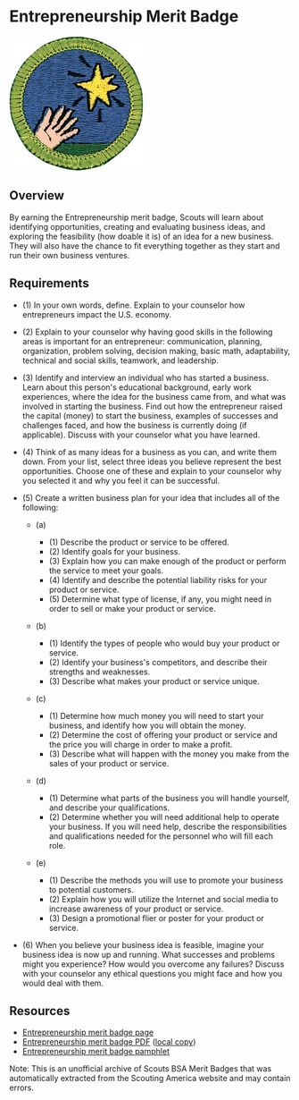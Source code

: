 

# Entrepreneurship Merit Badge

![Entrepreneurship Merit Badge](images/entrepreneurship-merit-badge.jpg)

## Overview



By earning the Entrepreneurship merit badge, Scouts will learn about identifying opportunities, creating and evaluating business ideas, and exploring the feasibility (how doable it is) of an idea for a new business. They will also have the chance to fit everything together as they start and run their own business ventures.

## Requirements

* (1) In your own words, define. Explain to your counselor how entrepreneurs impact the U.S. economy.
* (2) Explain to your counselor why having good skills in the following areas is important for an entrepreneur: communication, planning, organization, problem solving, decision making, basic math, adaptability, technical and social skills, teamwork, and leadership.
* (3) Identify and interview an individual who has started a business. Learn about this person's educational background, early work experiences, where the idea for the business came from, and what was involved in starting the business. Find out how the entrepreneur raised the capital (money) to start the business, examples of successes and challenges faced, and how the business is currently doing (if applicable). Discuss with your counselor what you have learned.
* (4) Think of as many ideas for a business as you can, and write them down. From your list, select three ideas you believe represent the best opportunities. Choose one of these and explain to your counselor why you selected it and why you feel it can be successful.
* (5) Create a written business plan for your idea that includes all of the following:
    * (a) 
        * (1) Describe the product or service to be offered.
        * (2) Identify goals for your business.
        * (3) Explain how you can make enough of the product or perform the service to meet your goals.
        * (4) Identify and describe the potential liability risks for your product or service.
        * (5) Determine what type of license, if any, you might need in order to sell or make your product or service.


    * (b) 
        * (1) Identify the types of people who would buy your product or service.
        * (2) Identify your business's competitors, and describe their strengths and weaknesses.
        * (3) Describe what makes your product or service unique.


    * (c) 
        * (1) Determine how much money you will need to start your business, and identify how you will obtain the money.
        * (2) Determine the cost of offering your product or service and the price you will charge in order to make a profit.
        * (3) Describe what will happen with the money you make from the sales of your product or service.


    * (d) 
        * (1) Determine what parts of the business you will handle yourself, and describe your qualifications.
        * (2) Determine whether you will need additional help to operate your business. If you will need help, describe the responsibilities and qualifications needed for the personnel who will fill each role.


    * (e) 
        * (1) Describe the methods you will use to promote your business to potential customers.
        * (2) Explain how you will utilize the Internet and social media to increase awareness of your product or service.
        * (3) Design a promotional flier or poster for your product or service.




* (6) When you believe your business idea is feasible, imagine your business idea is now up and running. What successes and problems might you experience? How would you overcome any failures? Discuss with your counselor any ethical questions you might face and how you would deal with them.


## Resources

- [Entrepreneurship merit badge page](https://www.scouting.org/merit-badges/entrepreneurship/)
- [Entrepreneurship merit badge PDF](https://filestore.scouting.org/filestore/Merit_Badge_ReqandRes/Entrepreneurship.pdf) ([local copy](files/entrepreneurship-merit-badge.pdf))
- [Entrepreneurship merit badge pamphlet](https://www.scoutshop.org/entrepreneurship-merit-badge-pamphlet-657341.html)

Note: This is an unofficial archive of Scouts BSA Merit Badges that was automatically extracted from the Scouting America website and may contain errors.
